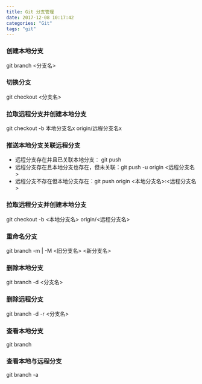 ```yaml
---
title: Git 分支管理
date: 2017-12-08 10:17:42
categories: "Git"
tags: "git"
---
```


### 创建本地分支 ###
git branch <分支名>

### 切换分支 ###
git checkout <分支名>

### 拉取远程分支并创建本地分支 ###
git checkout -b 本地分支名x origin/远程分支名x

### 推送本地分支关联远程分支 ###

- 远程分支存在并且已关联本地分支：	git push
- 远程分支存在且本地分支也存在，但未关联：git push -u origin <远程分支名>
- 远程分支不存在但本地分支存在：git push origin <本地分支名>:<远程分支名>

### 拉取远程分支并创建本地分支 ###
 git checkout -b <本地分支名> origin/<远程分支名>

### 重命名分支 ###
 git branch -m | -M <旧分支名> <新分支名>

### 删除本地分支 ###
 git branch -d <分支名>


### 删除远程分支 ###
 git branch -d -r <分支名>

### 查看本地分支 ###
 git branch

### 查看本地与远程分支 ###
 git branch -a
